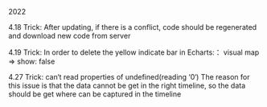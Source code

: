 2022

4.18
Trick: After updating, if there is a conflict, code should be regenerated and download new code from server

4.19
Trick: In order to delete the yellow indicate bar in Echarts:： visual map => show: false

4.27
Trick: can‘t read properties of undefined(reading ‘0‘) 
          The reason for this issue is that the data cannot be get in the right timeline, so the data should be get where can be captured in the timeline
